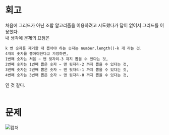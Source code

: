 회고
==
처음에 그리드가 아닌 조합 알고리즘을 이용하려고 시도했다가 답이 없어서 그리드를 이용했다.   
내 생각에 문제의 요점은   
```
k 번 숫자를 제거할 때 뽑아야 하는 숫자는 number.length()-k 개 라는 것.   
4개의 숫자를 뽑아야한다고 가정하면,
1번째 숫자는 처음 ~ 맨 뒷자리-3 까지 뽑을 수 있다는 것,
2번째 숫자는 1번째 뽑은 숫자 ~ 맨 뒷자리-2 까지 뽑을 수 있다는 것,
3번째 숫자는 2번째 뽑은 숫자 ~ 맨 뒷자리-1 까지 뽑을 수 있다는 것,
4번째 숫자는 3번째 뽑은 숫자 ~ 맨 뒷자리-0 까지 뽑을 수 있다는 것,
```
인 것 같다.
<br><br>
   
문제
==
![캡처](https://user-images.githubusercontent.com/73854324/115790507-c90e1d00-a401-11eb-81a5-ad024fde48d5.PNG)
